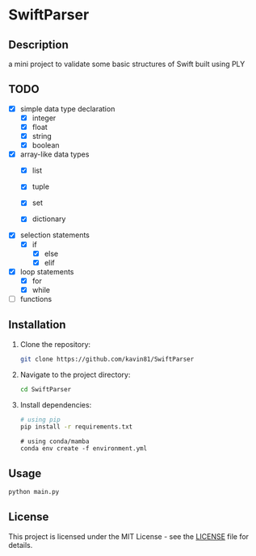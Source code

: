 # SwiftParser

## Description
a mini project to validate some basic structures of Swift built using PLY


## TODO

- [x] simple data type declaration
  - [x] integer
  - [x] float
  - [x] string
  - [x] boolean

- [x] array-like data types
  - [x] list
  - [x] tuple
  - [x] set
  - [x] dictionary


- [x] selection statements
  - [x] if
    - [x] else
    - [x] elif

- [x] loop statements
  - [x] for
  - [x] while

- [ ] functions

## Installation
1. Clone the repository:
    ```bash
    git clone https://github.com/kavin81/SwiftParser
    ```
2. Navigate to the project directory:
    ```bash
    cd SwiftParser
    ```
3. Install dependencies:
    ```bash
    # using pip
    pip install -r requirements.txt
    ```
    ```
    # using conda/mamba
    conda env create -f environment.yml
    ```


## Usage

```bash
python main.py
```

## License
This project is licensed under the MIT License - see the [LICENSE](LICENSE) file for details.
